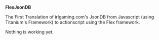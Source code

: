 **FlexJsonDB**

The First Translation of irlgaming.com's JsonDB from Javascript (using Titanium's Framework) to actionscript using the Flex framework.

Nothing is working yet.
